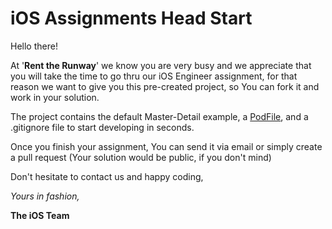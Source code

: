 # iOS Assignments Head Start

Hello there!

At '__Rent the Runway__' we know you are very busy and we appreciate that you will take the time to go thru our iOS Engineer assignment, for that reason we want to give you this pre-created project, so You can fork it and work in your solution.

The project contains the default Master-Detail example, a [PodFile], and a .gitignore file to start developing in seconds.

Once you finish your assignment, You can send it via email or simply create a pull request (Your solution would be public, if you don't mind)

Don't hesitate to contact us and happy coding,


*Yours in fashion,*

__The iOS Team__

[PodFile]: https://guides.cocoapods.org/using/the-podfile.html